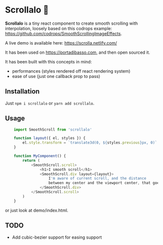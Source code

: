 # Scrollalo 🍭

**Scrollalo** is a tiny react component to create smooth scrolling with interpolation, loosely based on this codrops example: https://github.com/codrops/SmoothScrollingImageEffects. 

A live demo is available here: https://scrolla.netlify.com/

It has been used on https://portadibasso.com, and then open sourced it.

It has been built with this concepts in mind:

- performances (styles rendered off react rendering system)
- ease of use (just one callback prop to pass)

## Installation

Just `npm i scrollalo` or `yarn add scrollalo`.

## Usage
```javascript
    import SmoothScroll from 'scrollalo'

    function layout({ el, styles }) {
        el.style.transform = `translate3d(0, ${styles.previous}px, 0)`
    }

    function MyComponent() {
        return (
            <SmoothScroll.scroll>
                <h1>I smooth scroll</h1>
                <SmoothScroll.div layout={layout}>
                    I'm aware of current scroll, and the distance
                    between my center and the viewport center, that goes [-1, 1].
                </SmoothScroll.div>
            </SmoothScroll.scroll>
        )
    }
```
or just look at demo/index.html.


## TODO

- Add cubic-bezier support for easing support




